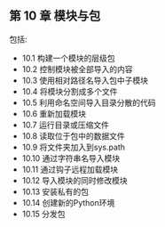 ## 第 10 章 模块与包

包括:

* 10.1 构建一个模块的层级包
* 10.2 控制模块被全部导入的内容
* 10.3 使用相对路径名导入包中子模块
* 10.4 将模块分割成多个文件
* 10.5 利用命名空间导入目录分散的代码
* 10.6 重新加载模块
* 10.7 运行目录或压缩文件
* 10.8 读取位于包中的数据文件
* 10.9 将文件夹加入到sys.path
* 10.10 通过字符串名导入模块
* 10.11 通过钩子远程加载模块
* 10.12 导入模块的同时修改模块
* 10.13 安装私有的包
* 10.14 创建新的Python环境
* 10.15 分发包